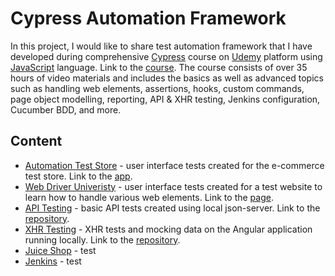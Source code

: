 # Cypress Automation Framework

In this project, I would like to share test automation framework that I have developed during comprehensive [Cypress](https://www.cypress.io/) course on [Udemy](https://www.udemy.com/) platform using [JavaScript](https://www.javascript.com/) language. Link to the [course](https://www.udemy.com/course/cypress-io-master-class/). The course consists of over 35 hours of video materials and includes the basics as well as advanced topics such as handling web elements, assertions, hooks, custom commands, page object modelling, reporting, API & XHR testing, Jenkins configuration, Cucumber BDD, and more.

## Content
* [Automation Test Store](https://github.com/jakubrylko/cypress-automation-framework/tree/main/cypress/e2e/automation-test-store) - user interface tests created for the e-commerce test store. Link to the [app](https://www.automationteststore.com/).
* [Web Driver Univeristy](https://github.com/jakubrylko/cypress-automation-framework/tree/main/cypress/e2e/webdriver-uni)  - user interface tests created for a test website to learn how to handle various web elements. Link to the [page](http://www.webdriveruniversity.com/).
* [API Testing](https://github.com/jakubrylko/cypress-automation-framework/tree/main/cypress/e2e/json-server) - basic API tests created using local json-server. Link to the [repository](https://github.com/qauni/json-server).
* [XHR Testing](https://github.com/jakubrylko/cypress-automation-framework/tree/main/cypress/e2e/xhr-testing) - XHR tests and mocking data on the Angular application running locally. Link to the [repository](https://github.com/qauni/angular-realworld-example-app).
* [Juice Shop](https://github.com/jakubrylko/cypress-automation-framework/tree/main/cypress/e2e/juice-shop) - test
* [Jenkins](https://github.com/jakubrylko/cypress-automation-framework/blob/main/Jenkinsfile) - test
